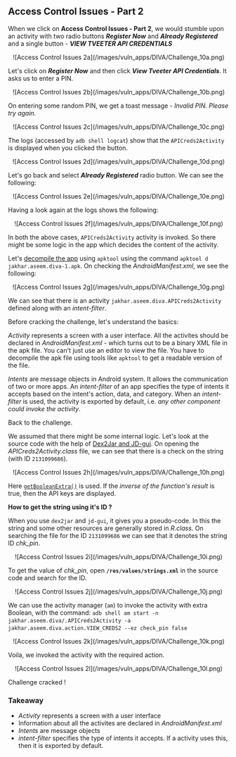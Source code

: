 ## Access Control Issues - Part 2

When we click on **Access Control Issues - Part 2**, we would stumble upon an activity with two radio buttons ***Register Now*** and ***Already Registered*** and a single button - ***VIEW TVEETER API CREDENTIALS***

<center>![Access Control Issues 2a](/images/vuln_apps/DIVA/Challenge_10a.png)</center>

Let's click on ***Register Now*** and then click ***View Tveeter API Credentials***. It asks us to enter a PIN.

<center>![Access Control Issues 2b](/images/vuln_apps/DIVA/Challenge_10b.png)</center>

On entering some random PIN, we get a toast message - *Invalid PIN. Please try again.*

<center>![Access Control Issues 2c](/images/vuln_apps/DIVA/Challenge_10c.png)</center>

The logs (accessed by `adb shell logcat`) show that the `APICreds2Activity` is displayed when you clicked the button.

<center>![Access Control Issues 2d](/images/vuln_apps/DIVA/Challenge_10d.png)</center>

Let's go back and select ***Already Registered*** radio button. We can see the following:

<center>![Access Control Issues 2e](/images/vuln_apps/DIVA/Challenge_10e.png)</center>

Having a look again at the logs shows the following:

<center>![Access Control Issues 2f](/images/vuln_apps/DIVA/Challenge_10f.png)</center>

In both the above cases, `APICreds2Activity` activity is invoked. So there might be some logic in the app which decides the content of the activity.

Let's [decompile the app](/General/decompile.md) using `apktool` using the command `apktool d jakhar.aseem.diva-1.apk`. On checking the *AndroidManifest.xml*, we see the following:

<center>![Access Control Issues 2g](/images/vuln_apps/DIVA/Challenge_10g.png)</center>

We can see that there is an activity `jakhar.aseem.diva.APICreds2Activity` defined along with an *intent-filter*.

Before cracking the challenge, let's understand the basics:

*Activity* represents a screen with a user interface. All the activites should be declared in *AndroidManifest.xml* - which turns out to be a binary XML file in the apk file. You can't just use an editor to view the file. You have to decompile the apk file using tools like `apktool` to get a readable version of the file.

*Intents* are message objects in Android system. It allows the communication of two or more apps. An *intent-filter* of an app specifies the type of intents it accepts based on the intent's action, data, and category. When an *intent-filter* is used, the activity is exported by default, i.e. *any other component could invoke the activity*.

Back to the challenge.

We assumed that there might be some internal logic. Let's look at the source code with the help of [Dex2Jar and JD-gui](/Training/DIVA/02_Hardcoding_Issues.md). On opening the *APICreds2Activity.class* file, we can see that there is a check on the string (with ID `2131099686`).

<center>![Access Control Issues 2h](/images/vuln_apps/DIVA/Challenge_10h.png)</center>

Here [`getBooleanExtra()`](https://developer.android.com/reference/android/content/Intent.html#getBooleanExtra(java.lang.String,%20boolean)) is used. If the *inverse of the function's result* is true, then the API keys are displayed.

**How to get the string using it's ID ?**

When you use `dex2jar` and `jd-gui`, it gives you a pseudo-code. In this the string and some other resources are generally stored in *R.class*. On searching the file for the ID `2131099686` we can see that it denotes the string ID *chk_pin*.

<center>![Access Control Issues 2i](/images/vuln_apps/DIVA/Challenge_10i.png)</center>

To get the value of *chk_pin*, open **`/res/values/strings.xml`** in the source code and search for the ID.

<center>![Access Control Issues 2j](/images/vuln_apps/DIVA/Challenge_10j.png)</center>

We can use the activity manager (`am`) to invoke the activity with extra Boolean, with the command: `adb shell am start -n jakhar.aseem.diva/.APICreds2Activity -a jakhar.aseem.diva.action.VIEW_CREDS2 --ez check_pin false`

<center>![Access Control Issues 2k](/images/vuln_apps/DIVA/Challenge_10k.png)</center>

Voila, we invoked the activity with the required action.

<center>![Access Control Issues 2l](/images/vuln_apps/DIVA/Challenge_10l.png)</center>

Challenge cracked !

### Takeaway

- *Activity* represents a screen with a user interface
- Information about all the activites are declared in *AndroidManifest.xml*
- *Intents* are message objects
- *intent-filter* specifies the type of intents it accepts. If a activity uses this, then it is exported by default.
